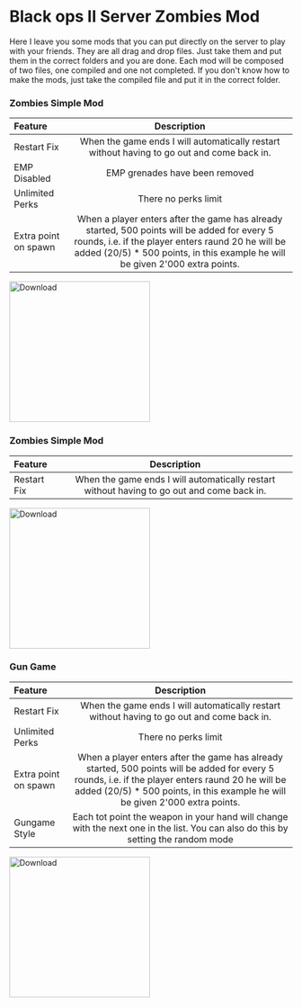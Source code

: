 # Black ops II Server Zombies Mod

Here I leave you some mods that you can put directly on the server to play with your friends. They are all drag and drop files. Just take them and put them in the correct folders and you are done. Each mod will be composed of two files, one compiled and one not completed. 
If you don't know how to make the mods, just take the compiled file and put it in the correct folder.

### Zombies Simple Mod

| Feature | Description | 
| :------------ |:-------------:| 
| Restart Fix  | When the game ends I will automatically restart without having to go out and come back in. |
| EMP Disabled  | EMP grenades have been removed  |
| Unlimited Perks  | There no perks limit |
| Extra point on spawn  | When a player enters after the game has already started, 500 points will be added for every 5 rounds, i.e. if the player enters raund 20 he will be added (20/5) * 500 points, in this example he will be given 2'000 extra points. |

<img src="https://i.imgur.com/XrzVEfn.jpeg" href="https://github.com/DoktorSAS/Black-ops-II-Zombies/blob/main/Zombies%20Simple%20Mod/_clientids.gsc?raw=true" alt="Download" width="250" high = "150"/>

### Zombies Simple Mod

| Feature | Description | 
| :------------ |:-------------:| 
| Restart Fix  | When the game ends I will automatically restart without having to go out and come back in. |

<a href="https://github.com/DoktorSAS/Black-ops-II-Zombies/blob/main/Fix/_clientids.gsc?raw=true"> <img src="https://i.imgur.com/XrzVEfn.jpeg" alt="Download" width="250" high = "150"/> </a>

### Gun Game

| Feature | Description | 
| :------------ |:-------------:| 
| Restart Fix  | When the game ends I will automatically restart without having to go out and come back in. |
| Unlimited Perks  | There no perks limit |
| Extra point on spawn  | When a player enters after the game has already started, 500 points will be added for every 5 rounds, i.e. if the player enters raund 20 he will be added (20/5) * 500 points, in this example he will be given 2'000 extra points. |
| Gungame Style  | Each tot point the weapon in your hand will change with the next one in the list.  You can also do this by setting the random mode |

<img src="https://pngimage.net/wp-content/uploads/2018/05/coming-soon-sign-png-1.png" href="" alt="Download" width="250" high = "150"/>
